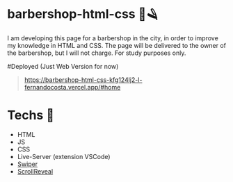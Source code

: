 # barbershop-html-css 🧔🪒
I am developing this page for a barbershop in the city, in order to improve my knowledge in HTML and CSS. The page will be delivered to the owner of the barbershop, but I will not charge. For study purposes only. 

#Deployed (Just Web Version for now)
>https://barbershop-html-css-kfg124lj2-l-fernandocosta.vercel.app/#home

# Techs 🚀

* HTML
* JS
* CSS
* Live-Server (extension VSCode)
* [Swiper](https://swiperjs.com/swiper-api)
* [ScrollReveal](https://scrollrevealjs.org/)
